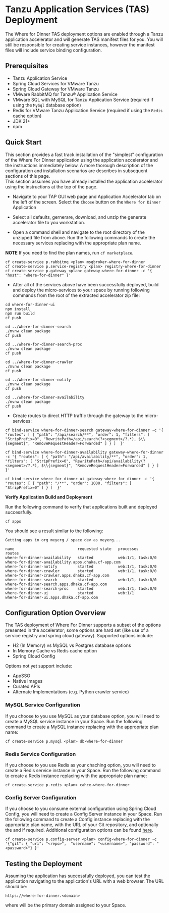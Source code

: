 # Tanzu Application Services (TAS) Deployment

The Where for Dinner TAS deployment options are enabled through a Tanzu application accelerator and will generate TAS manifest files for you.  You will
still be responsible for creating service instances, however the manifest files will include service binding configuration.  

## Prerequisites

* Tanzu Application Service
* Spring Cloud Services for VMware Tanzu
* Spring Cloud Gateway for VMware Tanzu
* VMware RabbitMQ for Tanzu® Application Service
* VMware SQL with MySQL for Tanzu Application Service (required if using the `MySql` database option)
* Redis for VMware Tanzu Application Service (required if using the `Redis` cache option)
* JDK 21+
* npm

## Quick Start

This section provides a fast track installation of the "simplest" configuration of the Where For Dinner application using the application accelerator 
and the instructions immediately below.  A more thorough description of the configuration and installation scenarios are describes in subsequent sections of this page.  
This section assumes you have already installed the application accelerator using the instructions at the top of the page.

* Navigate to your TAP GUI web page and Application Accelerator tab on the left of the screen.  Select the `Choose` button on the `Where for Dinner` Application

* Select all defaults, gernerare, download, and unzip the generate accelerator file to you workstation.

* Open a command shell and navigate to the root directory of the unzipped file from above.  Run the following commands to create the necessary services replacing
<plan> with the appropriate plan name.

**NOTE** If you need to find the plan names, run `cf marketplace`.

```
cf create-service p.rabbitmq <plan> msgbroker-where-for-dinner
cf create-service p.service-registry <plan> registry-where-for-dinner
cf create-service p.gateway <plan> gateway-where-for-dinner -c '{ "host": "where-for-dinner" }'
```


* After all of the services above have been successfully deployed, build and deploy the micro-services to your space by running following commands
from the root of the extracted accelerator zip file:

```
cd where-for-dinner-ui
npm install
npm run build
cf push

cd ../where-for-dinner-search
./mvnw clean package
cf push

cd ../where-for-dinner-search-proc
./mvnw clean package
cf push

cd ../where-for-dinner-crawler
./mvnw clean package
cf push

cd ../where-for-dinner-notify
./mvnw clean package
cf push

cd ../where-for-dinner-availability
./mvnw clean package
cf push
```

* Create routes to direct HTTP traffic through the gateway to the micro-services:

```
cf bind-service where-for-dinner-search gateway-where-for-dinner -c '{ "routes": [ { "path": "/api/search/**", "order": 1, "filters": [ "StripPrefix=0", "RewritePath=/api/search(?<segment>/?.*), $\\{segment}", "RemoveRequestHeader=Forwarded" ] } ]  }'

cf bind-service where-for-dinner-availability gateway-where-for-dinner -c '{ "routes": [ { "path": "/api/availability/**", "order": 1, "filters": [ "StripPrefix=0", "RewritePath=/api/availability(?<segment>/?.*), $\\{segment}", "RemoveRequestHeader=Forwarded" ] } ]  }'

cf bind-service where-for-dinner-ui gateway-where-for-dinner -c '{ "routes": [ { "path": "/**", "order": 1000, "filters": [ "StripPrefix=0" ] } ]  }'
```

**Verify Application Build and Deployment**

Run the following command to verify that applications built and deployed successfully.  

```
cf apps
```

You should see a result similar to the following:

```
Getting apps in org meyerg / space dev as meyerg...

name                            requested state   processes           routes
where-for-dinner-availability   started           web:1/1, task:0/0   where-for-dinner-availability.apps.dhaka.cf-app.com
where-for-dinner-notify         started           web:1/1, task:0/0
where-for-dinner-crawler        started           web:1/1, task:0/0   where-for-dinner-crawler.apps.dhaka.cf-app.com
where-for-dinner-search         started           web:1/1, task:0/0   where-for-dinner-search.apps.dhaka.cf-app.com
where-for-dinner-search-proc    started           web:1/1, task:0/0   
where-for-dinner-ui             started           web:1/1             where-for-dinner-ui.apps.dhaka.cf-app.com
```

## Configuration Option Overview  

The TAS deployment of Where For Dinner supports a subset of the options presented in the accelerator; some options are hard set (like use of a service
registry and spring cloud gateway).  Supported options include:

* H2 (In Memory) vs MySQL vs Postgres database options
* In Memory Cache vs Redis cache option
* Spring Cloud Config

Options not yet support include:

* AppSSO
* Native Images
* Curated APIs
* Alternate Implementations (e.g. Python crawler service)

### MySQL Service Configuration

If you choose to you use MySQL as your database option, you will need to create a MySQL service instance in your Space.  Run the following command to create a MySQL
instance replacing <plan> with the appropriate plan name:

```
cf create-service p.mysql <plan> db-where-for-dinner
```

### Redis Service Configuration

If you choose to you use Redis as your chaching option, you will need to create a Redis service instance in your Space.  Run the following command to create a Redis
instance replacing <plan> with the appropriate plan name:

```
cf create-service p.redis <plan> cahce-where-for-dinner
```

### Config Server Configuration

If you choose to you consume external configuration using Spring Cloud Config, you will need to create a Config Server instance in your Space.  Run the following command 
to create a Config instance replacing <plan> with the appropriate plan name, <repo> with the URL of your Git repository, and optionally the <username> and <password>
if required.  Additional configuration options can be found 
[here](https://docs.vmware.com/en/Spring-Cloud-Services-for-VMware-Tanzu/3.2/spring-cloud-services/GUID-config-server-configuring-with-git.html).

```
cf create-service p.config-server <plan> config-where-for-dinner -c '{"git": { "uri": "<repo>",  "username": "<username>", "password": "<password>"} }'
```

## Testing the Deployment

Assuming the application has successfully deployed, you can test the application navigating to the application's URL with a web browser.  The URL should be:

```
https://where-for-dinner.<domain>
```

where <domain> will be the primary domain assigned to your Space.